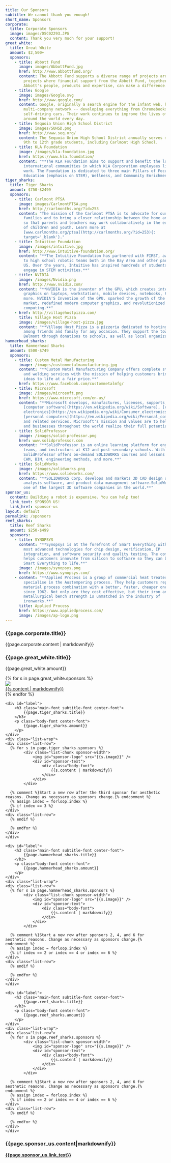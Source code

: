 ```yaml
---
title: Our Sponsors
subtitle: We cannot thank you enough!
short_name: Sponsors
corporate:
  title: Corporate Sponsors
  image: images/DSC02293.JPG
  content: Thank you very much for your support!
great_white:
  title: Great White
  amount: $2,500+
  sponsors:
    - title: Abbott Fund
      image: images/AbbottFund.jpg
      href: http://www.abbottfund.org/
      content: The Abbott Fund supports a diverse range of projects around the globe –
        projects where financial support from the Abbott Fund, together with
        Abbott's people, products and expertise, can make a difference.
    - title: Google
      image: images/Google.svg
      href: http://www.google.com/
      content: Google, originally a search engine for the infant web, has grown into a
        multi-company network -- developing everything from Chromebooks to
        self-driving cars. Their work continues to improve the lives of people
        around the world every day.
    - title: Sequoia Union High School District
      image: images/SUHSD.png
      href: http://www.seq.org/
      content: The Sequoia Union High School District annually serves more than 8900
        9th to 12th grade students, including Carlmont High School.
    - title: KLA Foundation
      image: /images/kla-foundation.jpg
      href: https://www.kla.foundation/
      content: "**The KLA Foundation aims to support and benefit the local and
        international communities in which KLA Corporation employees live and
        work. The Foundation is dedicated to three main Pillars of Focus:
        Education (emphasis on STEM), Wellness, and Community Enrichment.**"
tiger_sharks:
  title: Tiger Sharks
  amount: $750-$2499
  sponsors:
    - title: Carlmont PTSA
      image: images/CarlmontPTSA.png
      href: http://carlmonths.org/?id=253
      content: "The mission of the Carlmont PTSA is to advocate for our students and
        families and to bring a closer relationship between the home and school
        so that parents and teachers may work collaboratively in the education
        of children and youth. Learn more at
        [www.carlmonths.org/ptsa](http://carlmonths.org/?id=253){:
        target='_blank'}."
    - title: Intuitive Foundation
      image: /images/intuitive.jpg
      href: http://www.intuitive-foundation.org/
      content: "**The Intuitive Foundation has partnered with FIRST, awarding grants
        to high school robotic teams both in the Bay Area and other parts of the
        US. Over the years, Intuitive has inspired hundreds of students to
        engage in STEM activities.**"
    - title: NVIDIA
      image: /images/Nvidia.png
      href: http://www.nvidia.com/
      content: "**NVIDIA is the inventor of the GPU, which creates interactive
        graphics on laptops, workstations, mobile devices, notebooks, PCs, and
        more. NVIDIA'S Invention of the GPU. sparked the growth of the PC gaming
        market, redefined modern computer graphics, and revolutionized parallel
        computing.**"
    - href: http://villagehostpizza.com/
      title: Village Host Pizza
      image: /images/village-host-pizza.jpg
      content: "**Village Host Pizza is a pizzeria dedicated to hosting gatherings
        among friends and family for any occasion. They support the town of
        Belmont through donations to schools, as well as local organizations.**"
hammerhead_sharks:
  title: Hammerhead Sharks
  amount: $500-$749
  sponsors:
    - title: Custom Metal Manufacturing
      image: /images/custommetalmanufacturing.jpg
      content: "**Custom Metal Manufacturing Company offers complete steel fabrication
        and welding services with the mission of helping customers bring their
        ideas to life at a fair price.**"
      href: https://www.facebook.com/custommetalmfg/
    - title: Microsoft
      image: /images/microsoft.png
      href: https://www.microsoft.com/en-us/
      content: "**Microsoft develops, manufactures, licenses, supports, and sells
        [computer software](https://en.wikipedia.org/wiki/Software), [consumer
        electronics](https://en.wikipedia.org/wiki/Consumer_electronics),
        [personal computers](https://en.wikipedia.org/wiki/Personal_computer),
        and related services. Microsoft's mission and values are to help people
        and businesses throughout the world realize their full potential.**"
    - title: SolidProfessor
      image: /images/solid-professor.png
      href: www.solidprofessor.com
      content: "**SolidProfessor is an online learning platform for engineers, design
        teams, and instructors at K12 and post-secondary schools. With a
        SolidProfessor offers on-demand SOLIDWORKS courses and lessons in CAD,
        CAM, BIM, engineering methods, and more.**"
    - title: SolidWorks
      image: /images/solidworks.png
      href: https://www.solidworks.com/
      content: "**SOLIDWORKS Corp. develops and markets 3D CAD design software,
        analysis software, and product data management software.SolidWorks, is
        one of the largest 3D software companies in the world.**"
sponsor_us:
  content: Building a robot is expensive. You can help too!
  link_text: SPONSOR US!
  link_href: sponsor-us
layout: default
permalink: /sponsors
reef_sharks:
  title: Reef Sharks
  amount: $250-$499
  sponsors:
    - title: SYNOPSYS
      content: "**Synopsys is at the forefront of Smart Everything with the world’s
        most advanced technologies for chip design, verification, IP
        integration, and software security and quality testing. The company
        helps customers innovate from silicon to software so they can bring
        Smart Everything to life.**"
      image: /images/synopsys.png
      href: https://www.synopsys.com/
    - content: "**Applied Process is a group of commercial heat treaters that
        specialise in the Austempering process. They help customers replace one
        material process combination with a better, faster, cheaper one ever
        since 1962. Not only are they cost effective, but their iron and steel
        metallurgical bench strength is unmatched in the industry of
        ironworks.**"
      title: Applied Process
      href: https://www.appliedprocess.com/
      image: /images/ap-logo.png
---
```

<div class="parallax-window" data-parallax="scroll" data-image-src="{{page.corporate.image}}" data-position="center center" data-speed="0.7"></div>

<div class="content-wrap secondary-background">
	<h3 class="main-font title-font white-font">
		{{page.corporate.title}}
	</h3>
	<div class="body-font white-font">
		{{page.corporate.content | markdownify}}
	</div>
</div>

<div class="content-wrap">
	<div id="label">
		<h3 class="main-font subtitle-font center-font">
			{{page.great_white.title}}
		</h3>
		<p class="body-font center-font">
			{{page.great_white.amount}}
		</p>
	</div>
	<div id="sponsors">
    {% for s in page.great_white.sponsors %}
		<div class="sponsor">
			<div class="logo">
				<img src="{{s.image}}">
			</div>
			<div class="description"><a href="{{s.href}}" target='_blank'>{{s.content | markdownify}}</a></div>
		</div>
    {% endfor %}
	</div>


	<div id="label">
		<h3 class="main-font subtitle-font center-font">
			{{page.tiger_sharks.title}}
		</h3>
		<p class="body-font center-font">
			{{page.tiger_sharks.amount}}
		</p>
	</div>
	<div class="list-wrap">
    <div class="list-row">
      {% for s in page.tiger_sharks.sponsors %}
			<div class="list-chunk sponsor-width">
				<img id="sponsor-logo" src="{{s.image}}" />
				<div id="sponsor-text">
					<div class="body-font">
						{{s.content | markdownify}}
					</div>
				</div>
			</div>

      {% comment %}Start a new row after the third sponsor for aesthetic reasons. Change as necessary as sponsors change.{% endcomment %}
      {% assign index = forloop.index %}
      {% if index == 3 %}
    </div>
    <div class="list-row">
      {% endif %}

      {% endfor %}
    </div>
	</div>

	<div id="label">
		<h3 class="main-font subtitle-font center-font">
			{{page.hammerhead_sharks.title}}
		</h3>
		<p class="body-font center-font">
			{{page.hammerhead_sharks.amount}}
		</p>
	</div>
	<div class="list-wrap">
    <div class="list-row">
      {% for s in page.hammerhead_sharks.sponsors %}
			<div class="list-chunk sponsor-width">
				<img id="sponsor-logo" src="{{s.image}}" />
				<div id="sponsor-text">
					<div class="body-font">
						{{s.content | markdownify}}
					</div>
				</div>
			</div>

      {% comment %}Start a new row after sponsors 2, 4, and 6 for aesthetic reasons. Change as necessary as sponsors change.{% endcomment %}
      {% assign index = forloop.index %}
      {% if index == 2 or index == 4 or index == 6 %}
    </div>
    <div class="list-row">
      {% endif %}
      
      {% endfor %}
    </div>
	</div>

	<div id="label">
		<h3 class="main-font subtitle-font center-font">
			{{page.reef_sharks.title}}
		</h3>
		<p class="body-font center-font">
			{{page.reef_sharks.amount}}
		</p>
	</div>
	<div class="list-wrap">
    <div class="list-row">
      {% for s in page.reef_sharks.sponsors %}
			<div class="list-chunk sponsor-width">
				<img id="sponsor-logo" src="{{s.image}}" />
				<div id="sponsor-text">
					<div class="body-font">
						{{s.content | markdownify}}
					</div>
				</div>
			</div>

      {% comment %}Start a new row after sponsors 2, 4, and 6 for aesthetic reasons. Change as necessary as sponsors change.{% endcomment %}
      {% assign index = forloop.index %}
      {% if index == 2 or index == 4 or index == 6 %}
    </div>
    <div class="list-row">
      {% endif %}
      
      {% endfor %}
    </div>
	</div>
</div>

<div id="redirect-wrap">
	<div id="redirect-text">
		<h3 class="sub-font">
			{{page.sponsor_us.content|markdownify}}
		</h3>
	</div>
	<div id="redirect-btn">
		<a class="wsite-button wsite-button-large" href="{{page.sponsor_us.link_href}}">
				<span class="wsite-button-inner"><strong>{{page.sponsor_us.link_text}}</strong></span>
			</a>
	</div>
</div>

<!--#split-wrap creates a horizontal divider between preceding and following content-->
<div id="split-wrap"></div>
<!--END PAGE CONTENT-->
